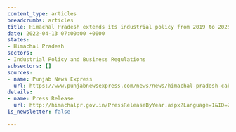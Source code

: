 ```yaml
---
content_type: articles
breadcrumbs: articles
title: Himachal Pradesh extends its industrial policy from 2019 to 2025
date: 2022-04-13 07:00:00 +0000
states:
- Himachal Pradesh
sectors:
- Industrial Policy and Business Regulations
subsectors: []
sources:
- name: Punjab News Express
  url: https://www.punjabnewsexpress.com/news/news/himachal-pradesh-cabinet-amends-industrial-policy-to-provide-better-investment-opportunities-162878
details:
- name: Press Release
  url: http://himachalpr.gov.in/PressReleaseByYear.aspx?Language=1&ID=25671&Type=2&Date=07/04/2022
is_newsletter: false

---
```

